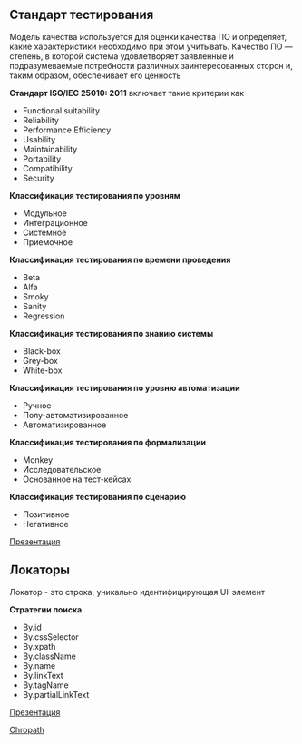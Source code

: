 ## Стандарт тестирования
Модель качества используется для оценки качества ПО и определяет, какие характеристики необходимо при этом учитывать. Качество ПО — степень, в которой система удовлетворяет заявленные и подразумеваемые потребности различных заинтересованных сторон и, таким образом, обеспечивает его ценность

**Стандарт ISO/IEC 25010: 2011**
включает такие критерии как

- Functional suitability
- Reliability
- Performance Efficiency
- Usability
- Maintainability
- Portability
- Compatibility
- Security

**Классификация тестирования по уровням**
- Модульное
- Интеграционное
- Системное
- Приемочное

**Классификация тестирования по времени проведения**
- Beta
- Alfa
- Smoky
- Sanity
- Regression

**Классификация тестирования по знанию системы**
- Black-box
- Grey-box
- White-box

**Классификация тестирования по уровню автоматизации**
- Ручное
- Полу-автоматизированное
- Автоматизированное

**Классификация тестирования по формализации**
- Monkey
- Исследовательское
- Основанное на тест-кейсах

**Классификация тестирования по сценарию**
- Позитивное
- Негативное

[Презентация](https://docs.google.com/presentation/d/1iv4BDXYYD_48rSDwBvUjZeF_sfbkCRi3/edit?usp=sharing&ouid=116447005932578256378&rtpof=true&sd=true)


## Локаторы

Локатор - это строка, уникально идентифицирующая UI-элемент

**Стратегии поиска**

- By.id
- By.cssSelector
- By.xpath
- By.className
- By.name
- By.linkText
- By.tagName
- By.partialLinkText

[Презентация](https://docs.google.com/presentation/d/1Oc4M39xGCBUep3tBkWHLwUcpSzXgAKhl/edit?usp=sharing&ouid=116447005932578256378&rtpof=true&sd=true)

[Chropath](https://chromewebstore.google.com/detail/chropath/ljngjbnaijcbncmcnjfhigebomdlkcjo?pli=1)
